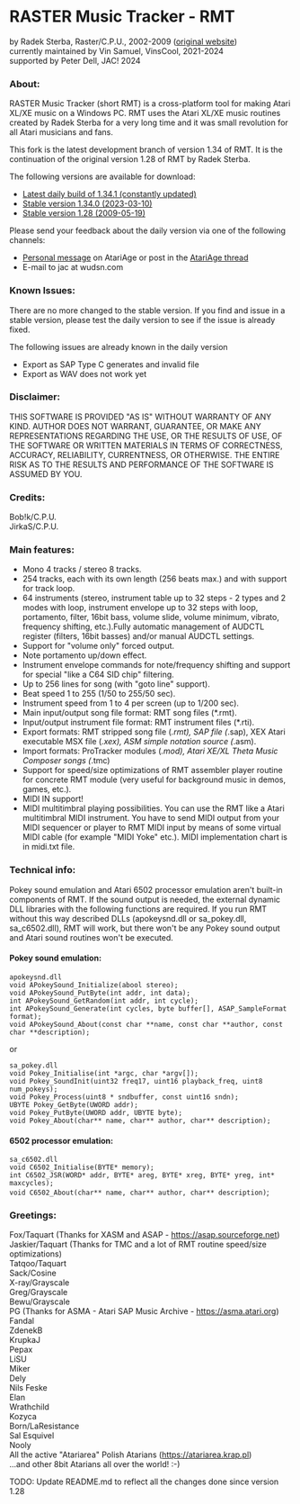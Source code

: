 # RASTER Music Tracker - RMT
by Radek Sterba, Raster/C.P.U., 2002-2009 ([original website](http://raster.infos.cz/atari/rmt/rmt.htm))\
currently maintained by Vin Samuel, VinsCool, 2021-2024\
supported by Peter Dell, JAC! 2024

### About:

RASTER Music Tracker (short RMT) is a cross-platform tool for making Atari XL/XE
music on a Windows PC. RMT uses the Atari XL/XE music routines created by
Radek Sterba for a very long time and it was small revolution for all
Atari musicians and fans.

This fork is the latest development branch of version 1.34 of RMT.
It is the continuation of the original version 1.28 of RMT by Radek Sterba.

The following versions are available for download:
- [Latest daily build of 1.34.1 (constantly updated)](https://www.wudsn.com/productions/windows/rastermusictracker/rmt134.1-daily.zip)
- [Stable version 1.34.0 (2023-03-10)](https://www.wudsn.com/productions/windows/rastermusictracker/rmt134.0.2023-03-10.zip)
- [Stable version 1.28 (2009-05-19)](https://www.wudsn.com/productions/windows/rastermusictracker/rmt128.zip)

Please send your feedback about the daily version via one of the following channels:
- [Personal message](https://forums.atariage.com/messenger/compose/?to=17404) on AtariAge or post in the [AtariAge thread](https://forums.atariage.com/topic/328790-release-raster-music-tracker-v13400)
- E-mail to jac at wudsn.com

### Known Issues:
There are no more changed to the stable version. If you find and issue in
a stable version, please test the daily version to see if the issue is already fixed.

The following issues are already known in the daily version
- Export as SAP Type C generates and invalid file
- Export as WAV does not work yet

### Disclaimer:

THIS SOFTWARE IS PROVIDED "AS IS" WITHOUT WARRANTY OF ANY KIND.
AUTHOR DOES NOT WARRANT, GUARANTEE, OR MAKE ANY REPRESENTATIONS REGARDING
THE USE, OR THE RESULTS OF USE, OF THE SOFTWARE OR WRITTEN MATERIALS IN
TERMS OF CORRECTNESS, ACCURACY, RELIABILITY, CURRENTNESS, OR OTHERWISE.
THE ENTIRE RISK AS TO THE RESULTS AND PERFORMANCE OF THE SOFTWARE
IS ASSUMED BY YOU.

### Credits:

Bob!k/C.P.U.\
JirkaS/C.P.U.

### Main features:

* Mono 4 tracks / stereo 8 tracks.
* 254 tracks, each with its own length (256 beats max.) and with support for track loop.
* 64 instruments (stereo, instrument table up to 32 steps - 2 types and 2 modes with loop,
  instrument envelope up to 32 steps with loop, portamento, filter, 16bit bass, volume slide,
  volume minimum, vibrato, frequency shifting, etc.).Fully automatic management of AUDCTL
  register (filters, 16bit basses) and/or manual AUDCTL settings.
* Support for "volume only" forced output.
* Note portamento up/down effect.
* Instrument envelope commands for note/frequency shifting and support for special 
  "like a C64 SID chip" filtering.
* Up to 256 lines for song (with "goto line" support).
* Beat speed 1 to 255 (1/50 to 255/50 sec).
* Instrument speed from 1 to 4 per screen (up to 1/200 sec).
* Main input/output song file format: RMT song files (*.rmt).
* Input/output instrument file format: RMT instrument files (*.rti).
* Export formats: RMT stripped song file (*.rmt), SAP file (*.sap),
  XEX Atari executable MSX file (*.xex), ASM simple notation source (*.asm).
* Import formats: ProTracker modules (*.mod), Atari XE/XL Theta Music Composer songs (*.tmc)
* Support for speed/size optimizations of RMT assembler player routine 
  for concrete RMT module (very useful for background music in demos, games, etc.).
* MIDI IN support!
* MIDI multitimbral playing possibilities.
  You can use the RMT like a Atari multitimbral MIDI instrument. 
  You have to send MIDI output from your MIDI sequencer or player 
  to RMT MIDI input by means of some virtual MIDI cable (for example 
  "MIDI Yoke" etc.). MIDI implementation chart is in midi.txt file.

### Technical info:

Pokey sound emulation and Atari 6502 processor emulation aren't built-in
components of RMT. If the sound output is needed, the external dynamic DLL
libraries with the following functions are required. 
If you run RMT without this way described DLLs (apokeysnd.dll or sa_pokey.dll,
sa_c6502.dll), RMT will work, but there won't be any Pokey sound output
and Atari sound routines won't be executed.

#### Pokey sound emulation:

`apokeysnd.dll`\
`void APokeySound_Initialize(abool stereo);`\
`void APokeySound_PutByte(int addr, int data);`\
`int APokeySound_GetRandom(int addr, int cycle);`\
`int APokeySound_Generate(int cycles, byte buffer[], ASAP_SampleFormat format);`\
`void APokeySound_About(const char **name, const char **author, const char **description);`

or

`sa_pokey.dll`\
`void Pokey_Initialise(int *argc, char *argv[]);`\
`void Pokey_SoundInit(uint32 freq17, uint16 playback_freq, uint8 num_pokeys);`\
`void Pokey_Process(uint8 * sndbuffer, const uint16 sndn);`\
`UBYTE Pokey_GetByte(UWORD addr);`\
`void Pokey_PutByte(UWORD addr, UBYTE byte);`\
`void Pokey_About(char** name, char** author, char** description);`

#### 6502 processor emulation:

`sa_c6502.dll`\
`void C6502_Initialise(BYTE* memory);`\
`int C6502_JSR(WORD* addr, BYTE* areg, BYTE* xreg, BYTE* yreg, int* maxcycles);`\
`void C6502_About(char** name, char** author, char** description)`;

### Greetings:

Fox/Taquart (Thanks for XASM and ASAP - https://asap.sourceforge.net)<br>
Jaskier/Taquart (Thanks for TMC and a lot of RMT routine speed/size optimizations)\
Tatqoo/Taquart\
Sack/Cosine\
X-ray/Grayscale\
Greg/Grayscale\
Bewu/Grayscale\
PG (Thanks for ASMA - Atari SAP Music Archive - https://asma.atari.org)<br>
Fandal\
ZdenekB\
KrupkaJ\
Pepax\
LiSU\
Miker\
Dely\
Nils Feske\
Elan\
Wrathchild\
Kozyca\
Born/LaResistance\
Sal Esquivel\
Nooly\
All the active "Atariarea" Polish Atarians (https://atariarea.krap.pl)<br>
...and other 8bit Atarians all over the world! :-)

TODO: Update README.md to reflect all the changes done since version 1.28

